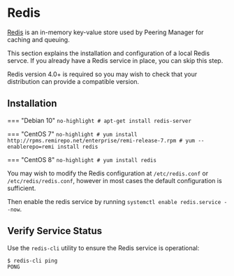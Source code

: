 # Redis

[Redis](https://redis.io/) is an in-memory key-value store used by Peering
Manager for caching and queuing.

This section explains the installation and configuration of a local Redis
servce. If you already have a Redis service in place, you can skip this step.

Redis version 4.0+ is required so you may wish to check that your distribution
can provide a compatible version.

## Installation

=== "Debian 10"
	```no-highlight
	# apt-get install redis-server
	```

=== "CentOS 7"
	```no-highlight
	# yum install http://rpms.remirepo.net/enterprise/remi-release-7.rpm
	# yum --enablerepo=remi install redis
	```

=== "CentOS 8"
	```no-highlight
	# yum install redis
	```

You may wish to modify the Redis configuration at `/etc/redis.conf` or
`/etc/redis/redis.conf`, however in most cases the default configuration is
sufficient.

Then enable the redis service by running `systemctl enable redis.service --now`.

## Verify Service Status

Use the `redis-cli` utility to ensure the Redis service is operational:

```no-highlight
$ redis-cli ping
PONG
```
